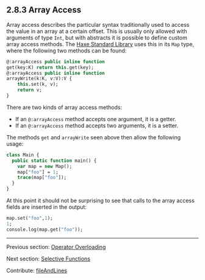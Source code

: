 ## 2.8.3 Array Access

Array access describes the particular syntax traditionally used to access the value in an array at a certain offset. This is usually only allowed with arguments of type `Int`, but with abstracts it is possible to define custom array access methods. The [Haxe Standard Library](std.md) uses this in its `Map` type, where the following two methods can be found:

```haxe
@:arrayAccess public inline function
get(key:K) return this.get(key);
@:arrayAccess public inline function
arrayWrite(k:K, v:V):V {
	this.set(k, v);
	return v;
}
```
There are two kinds of array access methods:



* If an `@:arrayAccess` method accepts one argument, it is a getter.
* If an `@:arrayAccess` method accepts two arguments, it is a setter.


The methods `get` and `arrayWrite` seen above then allow the following usage:

```haxe
class Main {
  public static function main() {
    var map = new Map();
    map["foo"] = 1;
    trace(map["foo"]);
  }
}
```

At this point it should not be surprising to see that calls to the array access fields are inserted in the output:

```haxe
map.set("foo",1);
1;
console.log(map.get("foo"));
```

---

Previous section: [Operator Overloading](types-abstract-operator-overloading.md)

Next section: [Selective Functions](types-abstract-selective-functions.md)

Contribute: [fileAndLines](https://github.com/HaxeFoundation/HaxeManual/blob/master/02-types.tex#L739-739)